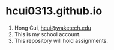 # hcui0313.github.io
1. Hong Cui, hcui@waketech.edu 
2. This is my school account.
3. This repository will hold assignments.
